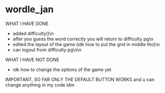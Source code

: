 # wordle_jan

WHAT I HAVE DONE
- added difficulty()\n
- after you guess the word correctly you will return to difficulty pg\n
- edited the layout of the game (idk how to put the grid in middle tho)\n
- can logout from difficulty pg\n\n

WHAT I HAVE NOT DONE
- idk how to change the options of the game yet

IMPORTANT, SO FAR ONLY THE DEFAULT BUTTON WORKS
and u can change anything in my code idm

